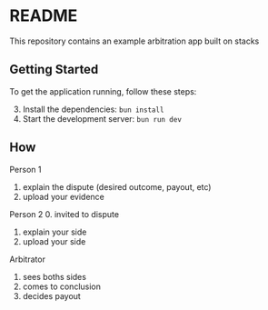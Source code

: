 # README

This repository contains an example arbitration app built on stacks

## Getting Started

To get the application running, follow these steps:

3. Install the dependencies: `bun install`
4. Start the development server: `bun run dev`

## How

Person 1
1. explain the dispute (desired outcome, payout, etc)
2. upload your evidence

Person 2
0. invited to dispute
1. explain your side
2. upload your side

Arbitrator
1. sees boths sides
2. comes to conclusion
3. decides payout